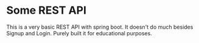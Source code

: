 # Some REST API

This is a very basic REST API with spring boot. It doesn't do much besides Signup and Login. Purely built it for educational purposes.
